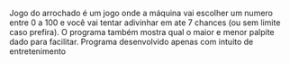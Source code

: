 Jogo do arrochado é um jogo onde a máquina vai escolher um numero entre 0 a 100
e você vai tentar adivinhar em ate 7 chances (ou sem limite caso prefira).
O programa também mostra qual o maior e menor palpite dado para facilitar.
Programa desenvolvido apenas com intuito de entretenimento 